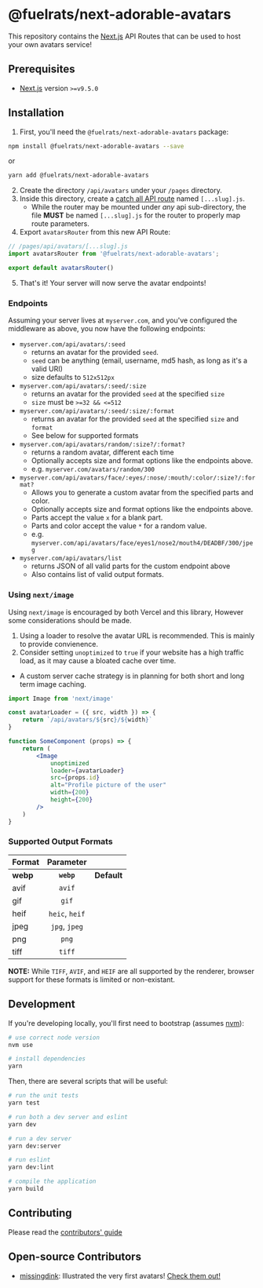 # @fuelrats/next-adorable-avatars

This repository contains the [Next.js][] API Routes that can be used to host your own avatars service!

## Prerequisites

- [Next.js][] version `>=v9.5.0`


## Installation

1. First, you'll need the `@fuelrats/next-adorable-avatars` package:

```bash
npm install @fuelrats/next-adorable-avatars --save
```
or
```bash
yarn add @fuelrats/next-adorable-avatars
```

2. Create the directory `/api/avatars` under your `/pages` directory.
3. Inside this directory, create a [catch all API route][next-catch-all-api] named `[...slug].js`.
    * While the router may be mounted under _any_ api sub-directory, the file **MUST** be named `[...slug].js` for the router to properly map route parameters.
4. Export `avatarsRouter` from this new API Route:

```js
// /pages/api/avatars/[...slug].js
import avatarsRouter from '@fuelrats/next-adorable-avatars';

export default avatarsRouter()
```

5. That's it! Your server will now serve the avatar endpoints!

### Endpoints
Assuming your server lives at `myserver.com`, and you've configured the middleware as above, you now have the following endpoints:

* `myserver.com/api/avatars/:seed`
    * returns an avatar for the provided `seed`.
    * `seed` can be anything (email, username, md5 hash, as long as it's a valid URI)
    * size defaults to `512x512px`
* `myserver.com/api/avatars/:seed/:size`
    * returns an avatar for the provided `seed` at the specified `size`
    * `size` must be `>=32 && <=512`
* `myserver.com/api/avatars/:seed/:size/:format`
    * returns an avatar for the provided `seed` at the specified `size` and `format`
    * See below for supported formats
* `myserver.com/api/avatars/random/:size?/:format?`
    * returns a random avatar, different each time
    * Optionally accepts size and format options like the endpoints above.
    * e.g. `myserver.com/avatars/random/300`
* `myserver.com/api/avatars/face/:eyes/:nose/:mouth/:color/:size?/:format?`
    * Allows you to generate a custom avatar from the specified parts and color.
    * Optionally accepts size and format options like the endpoints above.
    * Parts accept the value `x` for a blank part.
    * Parts and color accept the value `*` for a random value.
    * e.g. `myserver.com/api/avatars/face/eyes1/nose2/mouth4/DEADBF/300/jpeg`
* `myserver.com/api/avatars/list`
    * returns JSON of all valid parts for the custom endpoint above
    * Also contains list of valid output formats.


### Using `next/image`

Using `next/image` is encouraged by both Vercel and this library, However some considerations should be made.

1. Using a loader to resolve the avatar URL is recommended. This is mainly to provide convienence.
1. Consider setting `unoptimized` to `true` if your website has a high traffic load, as it may cause a bloated cache over time.
  * A custom server cache strategy is in planning for both short and long term image caching.

```jsx
import Image from 'next/image'

const avatarLoader = ({ src, width }) => {
    return `/api/avatars/${src}/${width}`
}

function SomeComponent (props) => {
    return (
        <Image
            unoptimized
            loader={avatarLoader}
            src={props.id}
            alt="Profile picture of the user"
            width={200}
            height={200}
        />
    )
}
```


### Supported Output Formats

| Format   | Parameter      |             |
|----------|:--------------:|:-----------:|
| **webp** | **`webp`**     | **Default** |
| avif     | `avif`         |             |
| gif      | `gif`          |             |
| heif     | `heic`, `heif` |             |
| jpeg     | `jpg`, `jpeg`  |             |
| png      | `png`          |             |
| tiff     | `tiff`         |             |

**NOTE:** While `TIFF`, `AVIF`, and `HEIF` are all supported by the renderer, browser support for these formats is limited or non-existant.

## Development
If you're developing locally, you'll first need to bootstrap (assumes [nvm](https://github.com/creationix/nvm)):

```bash
# use correct node version
nvm use

# install dependencies
yarn
```

Then, there are several scripts that will be useful:

```bash
# run the unit tests
yarn test

# run both a dev server and eslint
yarn dev

# run a dev server
yarn dev:server

# run eslint
yarn dev:lint

# compile the application
yarn build
```

## Contributing

Please read the [contributors' guide](CONTRIBUTING.md)

## Open-source Contributors

* [missingdink](https://twitter.com/missingdink): Illustrated the very first avatars! [Check them out!](http://api.adorable.io/avatar/hi_mom)





[Next.js]: https://nextjs.org
[next-catch-all-api]: https://nextjs.org/docs/api-routes/dynamic-api-routes#catch-all-api-routes
